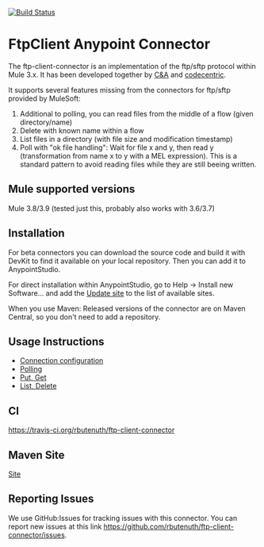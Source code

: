 [![Build Status](https://travis-ci.org/rbutenuth/ftp-client-connector.svg?branch=master)](https://travis-ci.org/rbutenuth/ftp-client-connector)

# FtpClient Anypoint Connector

The ftp-client-connector is an implementation of the ftp/sftp protocol within Mule 3.x. 
It has been developed together by [C&A](https://www.c-and-a.com/) and [codecentric](https://www.codecentric.de/).

It supports several features missing from the connectors for ftp/sftp provided by MuleSoft:

1. Additional to polling, you can read files from the middle of a flow (given directory/name)
1. Delete with known name within a flow
1. List files in a directory (with file size and modification timestamp)
1. Poll with "ok file handling": Wait for file x and y, then read y (transformation from name x to y with a MEL expression). This is a standard pattern to avoid reading files while they are still beeing written.

## Mule supported versions
Mule 3.8/3.9 (tested just this, probably also works with 3.6/3.7)

## Installation
For beta connectors you can download the source code and build it with DevKit to find it available on your local repository. Then you can add it to AnypointStudio.

For direct installation within AnypointStudio, go to Help -> Install new Software... and add the 
[Update site](https://raw.githubusercontent.com/rbutenuth/ftp-client-connector/master/update-site/)
to the list of available sites.

When you use Maven: Released versions of the connector are on Maven Central, so you don't need to add a repository.

## Usage Instructions

* [Connection configuration](https://github.com/rbutenuth/ftp-client-connector/blob/master/docs/connection.md)
* [Polling](https://github.com/rbutenuth/ftp-client-connector/blob/master/docs/polling.md)
* [Put, Get](https://github.com/rbutenuth/ftp-client-connector/blob/master/docs/put-and-get.md)
* [List, Delete](https://github.com/rbutenuth/ftp-client-connector/blob/master/docs/list-and-delete.md)

## CI

https://travis-ci.org/rbutenuth/ftp-client-connector

## Maven Site

[Site](https://rbutenuth.github.io/ftp-client-connector/site/index.html)

## Reporting Issues

We use GitHub:Issues for tracking issues with this connector. You can report new issues at this link https://github.com/rbutenuth/ftp-client-connector/issues.
